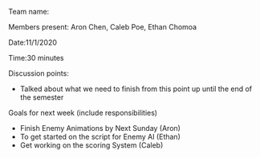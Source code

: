 Team name:

Members present: Aron Chen, Caleb Poe, Ethan Chomoa

Date:11/1/2020

Time:30 minutes

Discussion points:

* Talked about what we need to finish from this point up until the end of the semester

Goals for next week (include responsibilities)

* Finish Enemy Animations by Next Sunday (Aron)
* To get started on the script for Enemy AI (Ethan)
* Get working on the scoring System (Caleb) 


